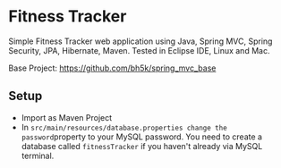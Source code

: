 Fitness Tracker
===============

Simple Fitness Tracker web application using Java, Spring MVC, Spring Security, JPA, Hibernate, Maven. Tested in Eclipse IDE, Linux and Mac. 

Base Project: https://github.com/bh5k/spring_mvc_base

## Setup ##

- Import as Maven Project
- In `src/main/resources/database.properties change the password`property to your MySQL password. You need to create a database called `fitnessTracker` if you haven't already via MySQL terminal.
